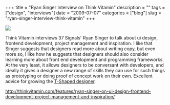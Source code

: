 +++
title = "Ryan Singer Interview on Think Vitamin"
description = ""
tags = ["design", "interviews"]
date = "2009-07-07"
categories = ["blog"]
slug = "ryan-singer-interview-think-vitamin"
+++



  <div class="notebook-screenshot"><a href="http://thinkvitamin.com/features/ryan-singer-on-ui-design-frontend-development-project-management-and-inspiration/"><img id='bluga-thumbnail-1802' class='bluga-thumbnail large' src='http://media.konigi.com/bluga/
wt4a538003c61e2.jpg'/></a></div><p>Think Vitamin interviews 37 Signals' Ryan Singer to talk about ui design, frontend development, project management and inspiration. I like that Singer suggests that designers read more about writing copy, but even more so, I like how he suggests that designers should also consider learning more about front end development and programming frameworks. At the very least, it allows designers to be conversant with developers, and ideally it gives a designer a new range of skills they can use for such things as prototyping or doing proof of concept work on their own. Excellent advice for growing the <a href="http://instone.org/tshapedpeople">T-Shaped designer</a>. </p>
    
  <a href="http://thinkvitamin.com/features/ryan-singer-on-ui-design-frontend-development-project-management-and-inspiration/">http://thinkvitamin.com/features/ryan-singer-on-ui-design-frontend-development-project-management-and-inspiration/</a>

